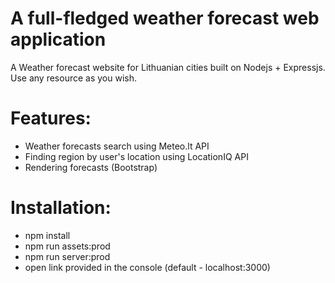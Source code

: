 # A full-fledged weather forecast web application
A Weather forecast website for Lithuanian cities built on Nodejs + Expressjs. Use any resource as you wish.
# Features:
- Weather forecasts search using Meteo.lt API
- Finding region by user's location using LocationIQ API
- Rendering forecasts (Bootstrap)
# Installation:
- npm install
- npm run assets:prod
- npm run server:prod
- open link provided in the console (default - localhost:3000)
